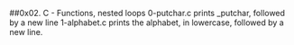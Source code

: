 ##0x02. C - Functions, nested loops
0-putchar.c prints _putchar, followed by a new line
1-alphabet.c prints the alphabet, in lowercase, followed by a new line.
